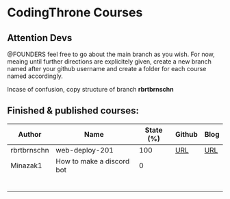 # CodingThrone Courses

## Attention Devs
@FOUNDERS feel free to go about the main branch as you wish. 
For now, meaing until further directions are explicitely given,
create a new branch named after your github username and create a folder for each course named accordingly.

Incase of confusion, copy structure of branch **rbrtbrnschn**

## Finished & published courses:

| Author 	| Name 	| State (%) 	| Github 	| Blog 	|
|-	|-	|-	|-	|-	|
| rbrtbrnschn 	| web-deploy-201 	| 100 	|  [URL](https://github.com/codingthrone/courses/tree/rbrtbrnschn/web-deploy-201/src) 	| [URL](http://64.225.103.55/deployment/web-deployment-201/) 	|
| Minazak1 | How to make a discord bot |  0	|  	|  	|
|  	|  	|  	|  	|  	|
|  	|  	|  	|  	|  	|
|  	|  	|  	|  	|  	|
|  	|  	|  	|  	|  	|
|  	|  	|  	|  	|  	|
|  	|  	|  	|  	|  	|
